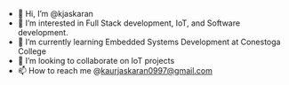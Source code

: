 - 👋 Hi, I’m @kjaskaran
- 👀 I’m interested in Full Stack development, IoT, and Software development.
- 🌱 I’m currently learning Embedded Systems Development at Conestoga College 
- 💞️ I’m looking to collaborate on IoT projects
- 📫 How to reach me @kaurjaskaran0997@gmail.com

<!---
kjaskaran/kjaskaran is a ✨ special ✨ repository because its `README.md` (this file) appears on your GitHub profile.
You can click the Preview link to take a look at your changes.
--->
